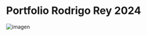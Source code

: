 # Portfolio Rodrigo Rey 2024

![imagen](https://github.com/RodReBer/portfolio-rr/assets/124106137/42015014-12b0-46c7-a07b-9c5940873096)
